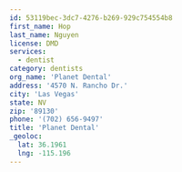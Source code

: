 ```yaml
---
id: 53119bec-3dc7-4276-b269-929c754554b8
first_name: Hop
last_name: Nguyen
license: DMD
services:
  - dentist
category: dentists
org_name: 'Planet Dental'
address: '4570 N. Rancho Dr.'
city: 'Las Vegas'
state: NV
zip: '89130'
phone: '(702) 656-9497'
title: 'Planet Dental'
_geoloc:
  lat: 36.1961
  lng: -115.196
---
```

